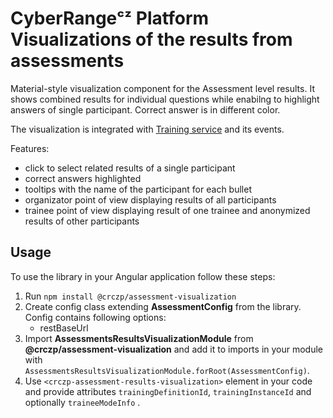 # CyberRangeᶜᶻ Platform Visualizations of the results from assessments

Material-style visualization component for the Assessment level results. It shows combined
results for individual questions while enabilng to highlight answers of single
participant. Correct answer is in different color.

The visualization is integrated with [Training service](https://github.com/cyberrangecz/backend-training) and its events.

Features:

- click to select related results of a single participant
- correct answers highlighted
- tooltips with the name of the participant for each bullet
- organizator point of view displaying results of all participants
- trainee point of view displaying result of one trainee and anonymized results of other participants

## Usage

To use the library in your Angular application follow these steps:

1. Run `npm install @crczp/assessment-visualization`
2. Create config class extending **AssessmentConfig** from the library. Config contains following options:
    - restBaseUrl
3. Import **AssessmentsResultsVisualizationModule** from **@crczp/assessment-visualization** and add it to imports in your module with `AssessmentsResultsVisualizationModule.forRoot(AssessmentConfig)`.
4. Use `<crczp-assessment-results-visualization>` element in your code and provide attributes `trainingDefinitionId`, `trainingInstanceId` and optionally `traineeModeInfo` .
